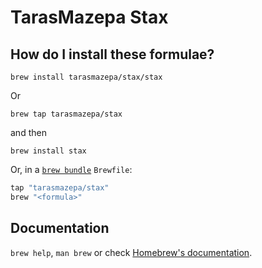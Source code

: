 # TarasMazepa Stax

## How do I install these formulae?

```
brew install tarasmazepa/stax/stax
```

Or 

```
brew tap tarasmazepa/stax
```

and then 

```
brew install stax
```

Or, in a [`brew bundle`](https://github.com/Homebrew/homebrew-bundle) `Brewfile`:

```ruby
tap "tarasmazepa/stax"
brew "<formula>"
```

## Documentation

`brew help`, `man brew` or check [Homebrew's documentation](https://docs.brew.sh).
